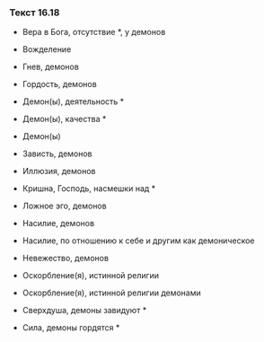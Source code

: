 ### Текст 16.18

- Вера в Бога, отсутствие *, у демонов

- Вожделение

- Гнев, демонов

- Гордость, демонов

- Демон(ы), деятельность *

- Демон(ы), качества *

- Демон(ы)

- Зависть, демонов

- Иллюзия, демонов

- Кришна, Господь, насмешки над *

- Ложное эго, демонов

- Насилие, демонов

- Насилие, по отношению к себе и другим как демоническое

- Невежество, демонов

- Оскорбление(я), истинной религии

- Оскорбление(я), истинной религии демонами

- Сверхдуша, демоны завидуют *

- Сила, демоны гордятся *
	
